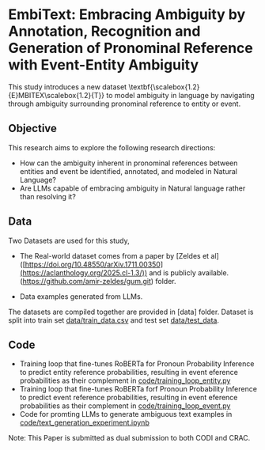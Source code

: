 # EmbiText: Embracing Ambiguity by Annotation, Recognition and Generation of Pronominal Reference with Event-Entity Ambiguity

This study introduces a new dataset \textbf{\scalebox{1.2}{E}MBITEX\scalebox{1.2}{T}} to model ambiguity in language by navigating through ambiguity surrounding pronominal reference to entity or event. 



 ## Objective 
This research aims to explore the following research directions: 
- How can the ambiguity inherent in pronominal references between entities and event be identified, annotated, and modeled in Natural Language?
- Are LLMs capable of embracing ambiguity in Natural language rather than resolving it?


 ## Data 

Two Datasets are used for this study, 
- The Real-world dataset comes from a paper by [Zeldes et al]
([https://doi.org/10.48550/arXiv.1711.00350](https://aclanthology.org/2025.cl-1.3/)) and is publicly available. (https://github.com/amir-zeldes/gum.git) folder.

- Data examples generated from LLMs. 

The datasets are compiled together are provided in [data] folder. Dataset is split into train set [data/train_data.csv](data/train_data.csv) and test set [data/test_data](data/test_data.csv).


## Code 
- Training loop that fine-tunes RoBERTa for Pronoun Probability Inference to predict entity reference probabilities, resulting in event eference probabilities as their complement in [code/training_loop_entity.py](code/training_loop_entity.py)
- Training loop that fine-tunes RoBERTa forf Pronoun Probability Inference to predict event reference probabilities, resulting in event eference probabilities as their complement in [code/training_loop_event.py](code/training_loop_event.py)
- Code for promting LLMs to generate ambiguous text examples in [code/text_generation_experiment.ipynb](code/text_generation_experiment.ipynb)


Note: This Paper is submitted as dual submission to both CODI and CRAC. 
